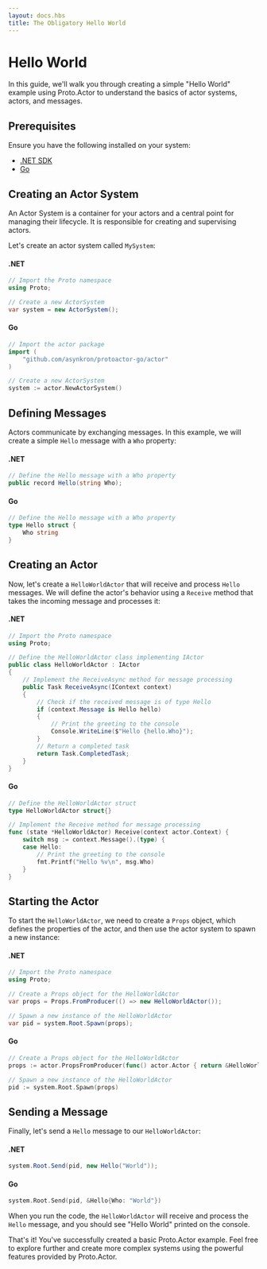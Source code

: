 ```yaml
---
layout: docs.hbs
title: The Obligatory Hello World
---
```


# Hello World

In this guide, we'll walk you through creating a simple "Hello World" example using Proto.Actor to understand the basics of actor systems, actors, and messages.

## Prerequisites

Ensure you have the following installed on your system:

- [.NET SDK](https://dotnet.microsoft.com/download)
- [Go](https://golang.org/dl/)

## Creating an Actor System

An Actor System is a container for your actors and a central point for managing their lifecycle. It is responsible for creating and supervising actors.

Let's create an actor system called `MySystem`:

#### .NET

```csharp
// Import the Proto namespace
using Proto;

// Create a new ActorSystem
var system = new ActorSystem();
```

#### Go

```go
// Import the actor package
import (
	"github.com/asynkron/protoactor-go/actor"
)

// Create a new ActorSystem
system := actor.NewActorSystem()
```

## Defining Messages

Actors communicate by exchanging messages. In this example, we will create a simple `Hello` message with a `Who` property:

#### .NET

```csharp
// Define the Hello message with a Who property
public record Hello(string Who);
```

#### Go

```go
// Define the Hello message with a Who property
type Hello struct {
	Who string
}
```

## Creating an Actor

Now, let's create a `HelloWorldActor` that will receive and process `Hello` messages. We will define the actor's behavior using a `Receive` method that takes the incoming message and processes it:

#### .NET

```csharp
// Import the Proto namespace
using Proto;

// Define the HelloWorldActor class implementing IActor
public class HelloWorldActor : IActor
{
    // Implement the ReceiveAsync method for message processing
    public Task ReceiveAsync(IContext context)
    {
        // Check if the received message is of type Hello
        if (context.Message is Hello hello)
        {
            // Print the greeting to the console
            Console.WriteLine($"Hello {hello.Who}");
        }
        // Return a completed task
        return Task.CompletedTask;
    }
}
```

#### Go

```go
// Define the HelloWorldActor struct
type HelloWorldActor struct{}

// Implement the Receive method for message processing
func (state *HelloWorldActor) Receive(context actor.Context) {
	switch msg := context.Message().(type) {
	case Hello:
		// Print the greeting to the console
		fmt.Printf("Hello %v\n", msg.Who)
	}
}
```

## Starting the Actor

To start the `HelloWorldActor`, we need to create a `Props` object, which defines the properties of the actor, and then use the actor system to spawn a new instance:

#### .NET

```csharp
// Import the Proto namespace
using Proto;

// Create a Props object for the HelloWorldActor
var props = Props.FromProducer(() => new HelloWorldActor());

// Spawn a new instance of the HelloWorldActor
var pid = system.Root.Spawn(props);
```

#### Go

```go
// Create a Props object for the HelloWorldActor
props := actor.PropsFromProducer(func() actor.Actor { return &HelloWorldActor{} })

// Spawn a new instance of the HelloWorldActor
pid := system.Root.Spawn(props)
```

## Sending a Message

Finally, let's send a `Hello` message to our `HelloWorldActor`:

#### .NET

```csharp
system.Root.Send(pid, new Hello("World"));
```

#### Go

```go
system.Root.Send(pid, &Hello{Who: "World"})
```

When you run the code, the `HelloWorldActor` will receive and process the `Hello` message, and you should see "Hello World" printed on the console.

That's it! You've successfully created a basic Proto.Actor example. Feel free to explore further and create more complex systems using the powerful features provided by Proto.Actor.
